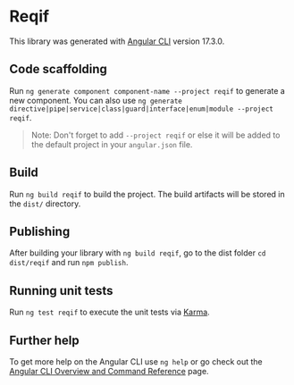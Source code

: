 # Reqif

This library was generated with [Angular CLI](https://github.com/angular/angular-cli) version 17.3.0.

## Code scaffolding

Run `ng generate component component-name --project reqif` to generate a new component. You can also use `ng generate directive|pipe|service|class|guard|interface|enum|module --project reqif`.
> Note: Don't forget to add `--project reqif` or else it will be added to the default project in your `angular.json` file. 

## Build

Run `ng build reqif` to build the project. The build artifacts will be stored in the `dist/` directory.

## Publishing

After building your library with `ng build reqif`, go to the dist folder `cd dist/reqif` and run `npm publish`.

## Running unit tests

Run `ng test reqif` to execute the unit tests via [Karma](https://karma-runner.github.io).

## Further help

To get more help on the Angular CLI use `ng help` or go check out the [Angular CLI Overview and Command Reference](https://angular.io/cli) page.

